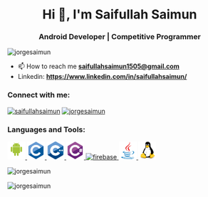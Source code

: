 <h1 align="center">Hi 👋, I'm Saifullah Saimun</h1>
<h3 align="center">Android Developer | Competitive Programmer </h3>

<p align="left"> <img src="https://komarev.com/ghpvc/?username=jorgesaimun&label=Profile%20views&color=0e75b6&style=flat" alt="jorgesaimun" /> </p>

- 📫 How to reach me **saifullahsaimun1505@gmail.com**
-  Linkedin: **https://www.linkedin.com/in/saifullahsaimun/**

<h3 align="left">Connect with me:</h3>
<p align="left">
<a href="https://linkedin.com/in/saifullahsaimun" target="blank"><img align="center" src="https://raw.githubusercontent.com/rahuldkjain/github-profile-readme-generator/master/src/images/icons/Social/linked-in-alt.svg" alt="saifullahsaimun" height="30" width="40" /></a>
<a href="https://codeforces.com/profile/jorgesaimun" target="blank"><img align="center" src="https://raw.githubusercontent.com/rahuldkjain/github-profile-readme-generator/master/src/images/icons/Social/codeforces.svg" alt="jorgesaimun" height="30" width="40" /></a>
</p>

<h3 align="left">Languages and Tools:</h3>
<p align="left"> <a href="https://developer.android.com" target="_blank" rel="noreferrer"> <img src="https://raw.githubusercontent.com/devicons/devicon/master/icons/android/android-original-wordmark.svg" alt="android" width="40" height="40"/> </a> <a href="https://www.cprogramming.com/" target="_blank" rel="noreferrer"> <img src="https://raw.githubusercontent.com/devicons/devicon/master/icons/c/c-original.svg" alt="c" width="40" height="40"/> </a> <a href="https://www.w3schools.com/cpp/" target="_blank" rel="noreferrer"> <img src="https://raw.githubusercontent.com/devicons/devicon/master/icons/cplusplus/cplusplus-original.svg" alt="cplusplus" width="40" height="40"/> </a> <a href="https://www.w3schools.com/cs/" target="_blank" rel="noreferrer"> <img src="https://raw.githubusercontent.com/devicons/devicon/master/icons/csharp/csharp-original.svg" alt="csharp" width="40" height="40"/> </a> <a href="https://firebase.google.com/" target="_blank" rel="noreferrer"> <img src="https://www.vectorlogo.zone/logos/firebase/firebase-icon.svg" alt="firebase" width="40" height="40"/> </a> <a href="https://www.java.com" target="_blank" rel="noreferrer"> <img src="https://raw.githubusercontent.com/devicons/devicon/master/icons/java/java-original.svg" alt="java" width="40" height="40"/> </a> <a href="https://www.linux.org/" target="_blank" rel="noreferrer"> <img src="https://raw.githubusercontent.com/devicons/devicon/master/icons/linux/linux-original.svg" alt="linux" width="40" height="40"/> </a> </p>

<p><img align="center" src="https://github-readme-stats.vercel.app/api/top-langs?username=jorgesaimun&show_icons=true&locale=en&layout=compact" alt="jorgesaimun" /></p>

<p><img align="center" src="https://github-readme-streak-stats.herokuapp.com/?user=jorgesaimun&" alt="jorgesaimun" /></p>
